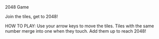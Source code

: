 2048 Game

Join the tiles, get to 2048!

HOW TO PLAY: Use your arrow keys to move the tiles.
Tiles with the same number merge into one when they touch.
Add them up to reach 2048!